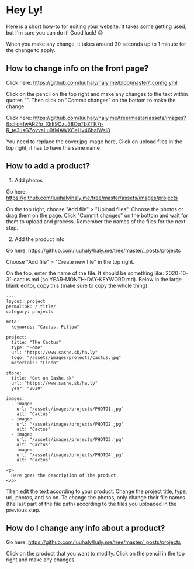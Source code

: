 # Hey Ly!

Here is a short how-to for editing your website. It takes some getting used, but I'm sure you can do it! Good luck! 😊

When you make any change, it takes around 30 seconds up to 1 minute for the change to apply.

## How to change info on the front page?

Click here: https://github.com/luuhaly/haly.me/blob/master/_config.yml

Click on the pencil on the top right and make any changes to the text within quotes "". Then click on "Commit changes" on the bottom to make the change.

Click here: https://github.com/luuhaly/haly.me/tree/master/assets/images?fbclid=IwAR2fo_XkE9Czu38OqTbZTK7r-R_te3JsGZovvaLu9fMAWXCeHv46balWsl8

You need to replace the cover.jpg image here, Click on upload files in the top right, it has to have the same name

## How to add a product?

1. Add photos

Go here: https://github.com/luuhaly/haly.me/tree/master/assets/images/projects

On the top right, choose "Add file" > "Upload files". Choose the photos or drag them on the page. Click "Commit changes" on the bottom and wait for them to upload and process. Remember the names of the files for the next step.

2. Add the product info

Go here: https://github.com/luuhaly/haly.me/tree/master/_posts/projects

Choose "Add file" > "Create new file" in the top right.

On the top, enter the name of the file. It should be something like: 2020-10-31-cactus.md
(so YEAR-MONTH-DAY-KEYWORD.md).
Below in the large blank editor, copy this (make sure to copy the whole thing):

```
---
layout: project
permalink: /:title/
category: projects

meta:
  keywords: "Cactus, Pillow"

project:
  title: "The Cactus"
  type: "Home"
  url: "https://www.sashe.sk/ha.ly"
  logo: "/assets/images/projects/cactus.jpg"
  materials: "Linen"

store:
  title: "Get on Sashe.sk"
  url: "https://www.sashe.sk/ha.ly"
  year: "2020"

images:
  - image:
    url: "/assets/images/projects/PHOTO1.jpg"
    alt: "Cactus"
  - image:
    url: "/assets/images/projects/PHOTO2.jpg"
    alt: "Cactus"
  - image:
    url: "/assets/images/projects/PHOTO3.jpg"
    alt: "Cactus"
  - image:
    url: "/assets/images/projects/PHOTO4.jpg"
    alt: "Cactus"
---
<p>
  Here goes the description of the product.
</p>
```

Then edit the text according to your product. Change the project title, type, url, photos, and so on. To change the photos, only change their file names (the last part of the file path) according to the files you uploaded in the previous step.

## How do I change any info about a product?

Go here: https://github.com/luuhaly/haly.me/tree/master/_posts/projects

Click on the product that you want to modify. Click on the pencil in the top right and make any changes.
